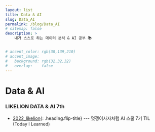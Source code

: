 ```yaml
---
layout: list
title: Data & AI
slug: Data_AI
permalink: /blog/Data_AI
# sitemap: false
description: >
    내가 스스로 하는 데이터 분석 & AI 공부 📚


# accent_color: rgb(38,139,210)
# accent_image:
#   background: rgb(32,32,32)
#   overlay:    false
---
```

# Data & AI


### LIKELION DATA & AI 7th

- [2022_likelion]{: .heading.flip-title} --- 멋쟁이사자처럼 AI 스쿨 7기 TIL (Today I Learned)


[2022_likelion]: /Data_AI/2022_likelion/